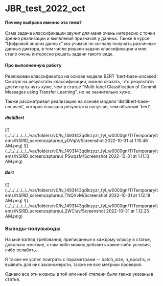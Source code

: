 # JBR_test_2022_oct

#### Почему выбрана именно эта тема? 

Сама задача классификации звучит для меня очень интересно с точки зрения реализации и выявления признаков у данных. Также в курсе "Цифровой анализ данных" мы учимся по сигналу получать различные данные диктора, в том числе решали задачи классификации и мне стало очень интересно решать задачи такого вида. 

#### Про выполненную работу 

Реализован классификатор на основе модели BERT 'bert-base-uncased'. Смотря на результаты классификации, можно сказать, что результаты достигнуты чуть хуже, чем в статье  "Multi-label Classification of Commit Messages using Transfer Learning", но не значительно хуже.

Также рассматривал реализацию на основе модели 'distilbert-base-uncased', которая показала результаты получше, чем обычный 'bert'.

##### distilBert
![](../../../../../../var/folders/v0/lv_1493143qdlnzyzr_fyl_w0000gn/T/TemporaryItems/NSIRD_screencaptureui_yOVqiV/Screenshot 2022-10-31 at 1.10.46 AM.png)
![](../../../../../../var/folders/v0/lv_1493143qdlnzyzr_fyl_w0000gn/T/TemporaryItems/NSIRD_screencaptureui_PSwqzM/Screenshot 2022-10-31 at 1.11.13 AM.png)

##### Bert
![](../../../../../../var/folders/v0/lv_1493143qdlnzyzr_fyl_w0000gn/T/TemporaryItems/NSIRD_screencaptureui_TNQVvM/Screenshot 2022-10-31 at 1.12.18 AM.png)
![](../../../../../../var/folders/v0/lv_1493143qdlnzyzr_fyl_w0000gn/T/TemporaryItems/NSIRD_screencaptureui_2WCluv/Screenshot 2022-10-31 at 1.12.25 AM.png)


### Выводы-полувыводы 

На мой взгляд требования, приписанные к каждому классу в статье, довольно жесткие, к ним либо можно добавить какие-либо условия, либо ослабить. 

Я также не успел поиграть с параметрами -- batch_size, n_epochs, и выявить для них закономерсти, также не все метрики проверил.

Однако все эти нюансы в той или иной степени были также указаны в статье. 